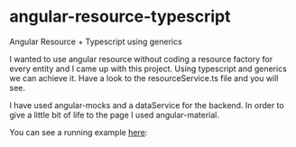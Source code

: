 # angular-resource-typescript
Angular Resource + Typescript using generics

I wanted to use angular resource without coding a resource factory for every entity and I came up with this project.
Using typescript and generics we can achieve it. Have a look to the resourceService.ts file and you will see.

I have used angular-mocks and a dataService for the backend.
In order to give a little bit of life to the page I used angular-material.

You can see a running example <a href="http://manuelreina.github.io/angular-resource-typescript/">here</a>:
